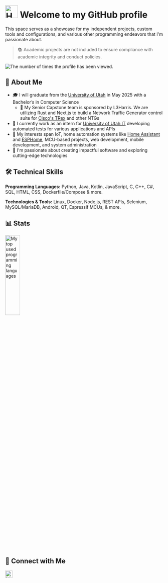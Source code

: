 # <img src="https://media.giphy.com/media/hvRJCLFzcasrR4ia7z/giphy.gif" width="40" alt="Hand Wave Emoji Animation"> Welcome to my GitHub profile

This space serves as a showcase for my independent projects, custom tools and configurations, and various other programming endeavors that I'm passionate about.

> 📚 Academic projects are not included to ensure compliance with academic integrity and conduct policies.

<img src="https://komarev.com/ghpvc/?username=mwdle&style=flat-square&color=blue" alt="The number of times the profile has been viewed.">

## 👤 About Me

* 🎓 I will graduate from the [University of Utah](https://www.utah.edu/) in May 2025 with a Bachelor’s in Computer Science
  * 📖 My Senior Capstone team is sponsored by L3Harris. We are utilizing Rust and Next.js to build a Network Traffic Generator control suite for [Cisco's TRex](https://trex-tgn.cisco.com/) and other NTGs
* 💼 I currently work as an intern for [University of Utah IT](https://it.utah.edu/) developing automated tests for various applications and APIs
* 📱 My interests span IoT, home automation systems like [Home Assistant](https://www.home-assistant.io/) and [ESPHome](https://esphome.io/), MCU-based projects, web development, mobile development, and system administration
* 💭 I'm passionate about creating impactful software and exploring cutting-edge technologies

## 🛠 Technical Skills

**Programming Languages:** Python, Java, Kotlin, JavaScript, C, C++, C#, SQL, HTML, CSS, Dockerfile/Compose & more.

**Technologies & Tools:** Linux, Docker, Node.js, REST APIs, Selenium, MySQL/MariaDB, Android, QT, Espressif MCUs, & more.

## 📊 Stats

<img src="https://github-readme-stats.vercel.app/api/top-langs/?username=mwdle&langs_count=8&layout=compact&theme=radical&hide_border=true" alt="My top used programming languages" width=30.5% height=25.5%/>

## 🤝 Connect with Me

<a href="https://www.linkedin.com/in/mwdle"><img align="top" height="23px" src="https://img.shields.io/badge/-linkedin\mwdle-blue?style=flat&logo=Linkedin&logoColor=white" alt="LinkedIn Badge"></a>
